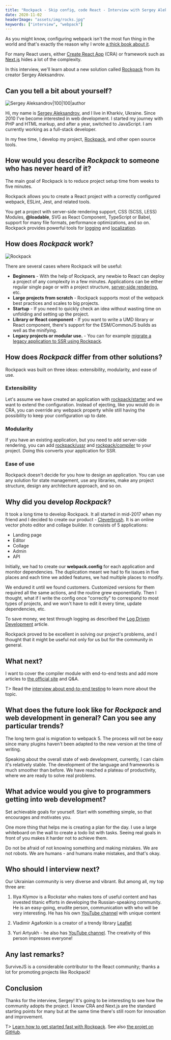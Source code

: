 ```yaml
---
title: "Rockpack - Skip config, code React - Interview with Sergey Aleksandrov"
date: 2020-11-02
headerImage: "assets/img/rocks.jpg"
keywords: ["interview", "webpack"]
---
```


As you might know, configuring webpack isn't the most fun thing in the world and that's exactly the reason why I wrote [a thick book about it](/webpack/).

For many React users, either [Create React App](https://create-react-app.dev/) (CRA) or framework such as [Next.js](https://nextjs.org/) hides a lot of the complexity.

In this interview, we'll learn about a new solution called [Rockpack](https://www.rockpack.io) from its creator Sergey Aleksandrov.

## Can you tell a bit about yourself?

![Sergey Aleksandrov|100|100|author](assets/img/sergey.jpg)

Hi, my name is [Sergey Aleksandrov](https://www.gooddev.org/), and I live in Kharkiv, Ukraine. Since 2010 I've become interested in web development. I started my journey with PHP and HTML markup, and after a year, switched to JavaScript. I am currently working as a full-stack developer.

In my free time, I develop my project, [Rockpack](https://www.rockpack.io), and other open source tools.

## How would you describe _Rockpack_ to someone who has never heard of it?

The main goal of Rockpack is to reduce project setup time from weeks to five minutes.

Rockpack allows you to create a React project with a correctly configured webpack, ESLint, Jest, and related tools.

You get a project with server-side rendering support, CSS (SCSS, LESS) Modules, **@loadable**, SVG as React Component, TypeScript or Babel, support for many file formats, performance optimizations, and so on. Rockpack provides powerful tools for [logging](https://www.rockpack.io/log-driven-development) and [localization](https://www.rockpack.io/localization-true-way).

## How does _Rockpack_ work?

![Rockpack](assets/img/rockpack.png)

There are several cases where Rockpack will be useful:

- **Beginners** - With the help of Rockpack, any newbie to React can deploy a project of any complexity in a few minutes. Applications can be either regular single page or with a project structure, [server-side rendering](https://www.rockpack.io/ssr-1-creating-simple-ssr-application), etc.
- **Large projects from scratch** - Rockpack supports most of the webpack best practices and scales to big projects.
- **Startup** - If you need to quickly check an idea without wasting time on unfolding and setting up the project.
- **Library or React component** - If you want to write a UMD library or React component, there's support for the ESM/CommonJS builds as well as the minifying.
- **Legacy projects or modular use.** - You can for example [migrate a legacy application to SSR using Rockpack](https://www.rockpack.io/ssr-2-migration-legacy-app-to-ssr).

## How does _Rockpack_ differ from other solutions?

Rockpack was built on three ideas: extensibility, modularity, and ease of use.

### Extensibility

Let's assume we have created an application with [rockpack/starter](https://github.com/AlexSergey/rockpack/blob/master/packages/starter/README.md) and we want to extend the configuration. Instead of ejecting, like you would do in CRA, you can override any webpack property while still having the possibility to keep your configuration up to date.

### Modularity

If you have an existing application, but you need to add server-side rendering, you can add [rockpack/ussr](https://github.com/AlexSergey/rockpack/blob/master/packages/ussr/README.md) and [rockpack/compiler](https://github.com/AlexSergey/rockpack/blob/master/packages/compiler/README.md) to your project. Doing this converts your application for SSR.

### Ease of use

Rockpack doesn't decide for you how to design an application. You can use any solution for state management, use any libraries, make any project structure, design any architecture approach, and so on.

## Why did you develop _Rockpack_?

It took a long time to develop Rockpack. It all started in mid-2017 when my friend and I decided to create our product - [Cleverbrush](https://www.cleverbrush.com/). It is an online vector photo editor and collage builder. It consists of 5 applications:

- Landing page
- Editor
- Collage
- Admin
- API

Initially, we had to create our **webpack.config** for each application and monitor dependencies. The duplication meant we had to fix issues in five places and each time we added features, we had multiple places to modify.

We endured it until we found customers. Customized versions for them required all the same actions, and the routine grew exponentially. Then I thought, what if I write the config once "correctly" to correspond to most types of projects, and we won't have to edit it every time, update dependencies, etc.

To save money, we test through logging as described the [Log Driven Development](https://www.rockpack.io/log-driven-development) article.

Rockpack proved to be excellent in solving our project's problems, and I thought that it might be useful not only for us but for the community in general.

## What next?

I want to cover the compiler module with end-to-end tests and add more articles to [the official site](https://www.rockpack.io) and Q&A.

T> Read the [interview about end-to-end testing](/blog/e2e-interview/) to learn more about the topic.

## What does the future look like for _Rockpack_ and web development in general? Can you see any particular trends?

The long term goal is migration to webpack 5. The process will not be easy since many plugins haven't been adapted to the new version at the time of writing.

Speaking about the overall state of web development, currently, I can claim it's relatively stable. The development of the language and frameworks is much smoother than before. We have reached a plateau of productivity, where we are ready to solve real problems.

## What advice would you give to programmers getting into web development?

Set achievable goals for yourself. Start with something simple, so that encourages and motivates you.

One more thing that helps me is creating a plan for the day. I use a large whiteboard on the wall to create a todo list with tasks. Seeing real goals in front of you makes it harder not to achieve them.

Do not be afraid of not knowing something and making mistakes. We are not robots. We are humans - and humans make mistakes, and that's okay.

## Who should I interview next?

Our Ukrainian community is very diverse and vibrant. But among all, my top three are:

1. Illya Klymov is a Rockstar who makes tons of useful content and has invested titanic efforts in developing the Russian-speaking community. He is an easy-going, erudite person, communication with who will be very interesting. He has his own [YouTube channel](https://www.youtube.com/channel/UCW9pyonagDWGMCy7V_Kro6g) with unique content

2. Vladimir Agafonkin is a creator of a trendy library [Leaflet](https://github.com/Leaflet/Leaflet)

3. Yuri Artyukh - he also has [YouTube channel](https://www.youtube.com/channel/UCDo7RTzizoOdPjY8A-xDR7g). The creativity of this person impresses everyone!

## Any last remarks?

SurviveJS is a considerable contributor to the React community; thanks a lot for promoting projects like Rockpack!

## Conclusion

Thanks for the interview, Sergey! It's going to be interesting to see how the community adopts the project. I know CRA and Next.js are the standard starting points for many but at the same time there's still room for innovation and improvement.

T> [Learn how to get started fast with Rockpack](https://www.rockpack.io/fast-setup). See also [the projet on GitHub](https://github.com/AlexSergey/rockpack).
